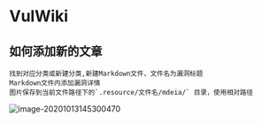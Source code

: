 # VulWiki

## 如何添加新的文章
```
找到对应分类或新建分类,新建Markdown文件，文件名为漏洞标题
Markdown文件内添加漏洞详情 
图片保存到当前文件路径下的`.resource/文件名/mdeia/` 目录，使用相对路径
```

![image-20201013145300470](/Users/aresx/Documents/VulWiki/.resource/README/media/image-20201013145300470.png)

